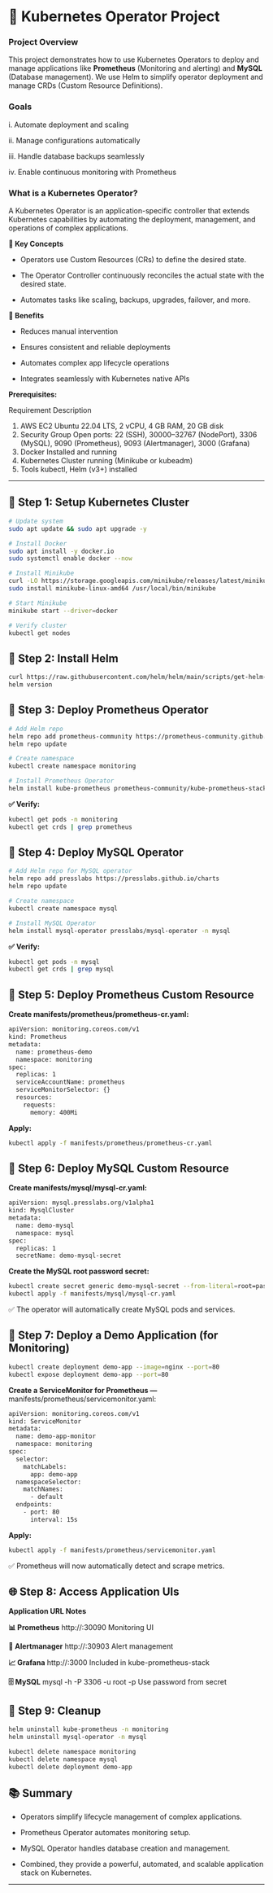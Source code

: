 
# 🚀 Kubernetes Operator Project

### Project Overview
This project demonstrates how to use Kubernetes Operators to deploy and manage applications like **Prometheus** (Monitoring and alerting) and **MySQL** (Database management).
We use Helm to simplify operator deployment and manage CRDs (Custom Resource Definitions).

### Goals

  i. Automate deployment and scaling

  ii. Manage configurations automatically

  iii. Handle database backups seamlessly

  iv. Enable continuous monitoring with Prometheus


### What is a Kubernetes Operator?

A Kubernetes Operator is an application-specific controller that extends Kubernetes capabilities by automating the deployment, management, and operations of complex applications.

 **📌 Key Concepts**

-  Operators use Custom Resources (CRs) to define the desired state.

-  The Operator Controller continuously reconciles the actual state with the desired state.

-  Automates tasks like scaling, backups, upgrades, failover, and more.


 **🌟 Benefits**

-  Reduces manual intervention

-  Ensures consistent and reliable deployments

-  Automates complex app lifecycle operations

-  Integrates seamlessly with Kubernetes native APIs



  **Prerequisites:**
  
  Requirement Description

  1.  AWS EC2 Ubuntu 22.04 LTS, 2 vCPU, 4 GB RAM, 20 GB disk
  2.  Security Group Open ports: 22 (SSH), 30000–32767 (NodePort), 3306 (MySQL), 9090 (Prometheus), 9093 (Alertmanager), 3000 (Grafana)
  3.  Docker Installed and running
  4.  Kubernetes Cluster running (Minikube or kubeadm)
  5.  Tools kubectl, Helm (v3+) installed



---

## 🧩 Step 1: Setup Kubernetes Cluster
```bash
# Update system
sudo apt update && sudo apt upgrade -y

# Install Docker
sudo apt install -y docker.io
sudo systemctl enable docker --now

# Install Minikube
curl -LO https://storage.googleapis.com/minikube/releases/latest/minikube-linux-amd64
sudo install minikube-linux-amd64 /usr/local/bin/minikube

# Start Minikube
minikube start --driver=docker

# Verify cluster
kubectl get nodes
```


## 🧩 Step 2: Install Helm

```bash
curl https://raw.githubusercontent.com/helm/helm/main/scripts/get-helm-3 | bash
helm version
```

## 🧩 Step 3: Deploy Prometheus Operator

```bash
# Add Helm repo
helm repo add prometheus-community https://prometheus-community.github.io/helm-charts
helm repo update

# Create namespace
kubectl create namespace monitoring

# Install Prometheus Operator
helm install kube-prometheus prometheus-community/kube-prometheus-stack -n monitoring
```

**✅ Verify:**

```bash
kubectl get pods -n monitoring
kubectl get crds | grep prometheus
```


## 🧩 Step 4: Deploy MySQL Operator

```bash
# Add Helm repo for MySQL operator
helm repo add presslabs https://presslabs.github.io/charts
helm repo update

# Create namespace
kubectl create namespace mysql

# Install MySQL Operator
helm install mysql-operator presslabs/mysql-operator -n mysql
```

**✅ Verify:**

```bash
kubectl get pods -n mysql
kubectl get crds | grep mysql
```



## 🧩 Step 5: Deploy Prometheus Custom Resource

**Create manifests/prometheus/prometheus-cr.yaml:**

```bash
apiVersion: monitoring.coreos.com/v1
kind: Prometheus
metadata:
  name: prometheus-demo
  namespace: monitoring
spec:
  replicas: 1
  serviceAccountName: prometheus
  serviceMonitorSelector: {}
  resources:
    requests:
      memory: 400Mi
```

**Apply:**

```bash
kubectl apply -f manifests/prometheus/prometheus-cr.yaml
```


## 🧩 Step 6: Deploy MySQL Custom Resource

**Create manifests/mysql/mysql-cr.yaml:**

```bash
apiVersion: mysql.presslabs.org/v1alpha1
kind: MysqlCluster
metadata:
  name: demo-mysql
  namespace: mysql
spec:
  replicas: 1
  secretName: demo-mysql-secret
```

**Create the MySQL root password secret:**

```bash
kubectl create secret generic demo-mysql-secret --from-literal=root=password123 -n mysql
kubectl apply -f manifests/mysql/mysql-cr.yaml
```

✅ The operator will automatically create MySQL pods and services.


## 🧩 Step 7: Deploy a Demo Application (for Monitoring)

```bash
kubectl create deployment demo-app --image=nginx --port=80
kubectl expose deployment demo-app --port=80
```

**Create a ServiceMonitor for Prometheus —** manifests/prometheus/servicemonitor.yaml:

```bash
apiVersion: monitoring.coreos.com/v1
kind: ServiceMonitor
metadata:
  name: demo-app-monitor
  namespace: monitoring
spec:
  selector:
    matchLabels:
      app: demo-app
  namespaceSelector:
    matchNames:
      - default
  endpoints:
    - port: 80
      interval: 15s
```

**Apply:**

```bash
kubectl apply -f manifests/prometheus/servicemonitor.yaml
```

✅ Prometheus will now automatically detect and scrape metrics.


## 🌐 Step 8: Access Application UIs

**Application URL Notes**

**📊 Prometheus** http://<EC2-IP>:30090 Monitoring UI

**🔔 Alertmanager** http://<EC2-IP>:30903 Alert management

**📈 Grafana** http://<EC2-IP>:3000 Included in kube-prometheus-stack

**🗄️ MySQL** mysql -h <EC2-IP> -P 3306 -u root -p Use password from secret


## 🧹 Step 9: Cleanup

```bash
helm uninstall kube-prometheus -n monitoring
helm uninstall mysql-operator -n mysql

kubectl delete namespace monitoring
kubectl delete namespace mysql
kubectl delete deployment demo-app
```


## 📚 Summary

- Operators simplify lifecycle management of complex applications.

-  Prometheus Operator automates monitoring setup.

-  MySQL Operator handles database creation and management.

-  Combined, they provide a powerful, automated, and scalable application stack on Kubernetes.


---





